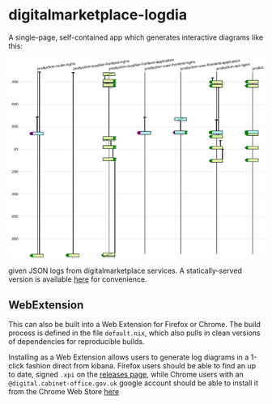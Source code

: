 digitalmarketplace-logdia
=========================

A single-page, self-contained app which generates interactive diagrams like this:

![Screenshot](screenshot.png)

given JSON logs from digitalmarketplace services. A statically-served version is available
[here](https://alphagov.github.io/digitalmarketplace-logdia) for convenience.

## WebExtension

This can also be built into a Web Extension for Firefox or Chrome. The build process is defined in the file `default.nix`,
which also pulls in clean versions of dependencies for reproducible builds.

Installing as a Web Extension allows users to generate log diagrams in a 1-click fashion direct from kibana. Firefox users
should be able to find an up to date, signed `.xpi` on the [releases page](https://github.com/alphagov/digitalmarketplace-logdia/releases), while Chrome users with an `@digital.cabinet-office.gov.uk` google account should be able to install 
it from the Chrome Web Store [here](https://chrome.google.com/webstore/detail/digitalmarketplace-logdia/ecjnilnplbacbhocaookjlfjffdgejjg)
